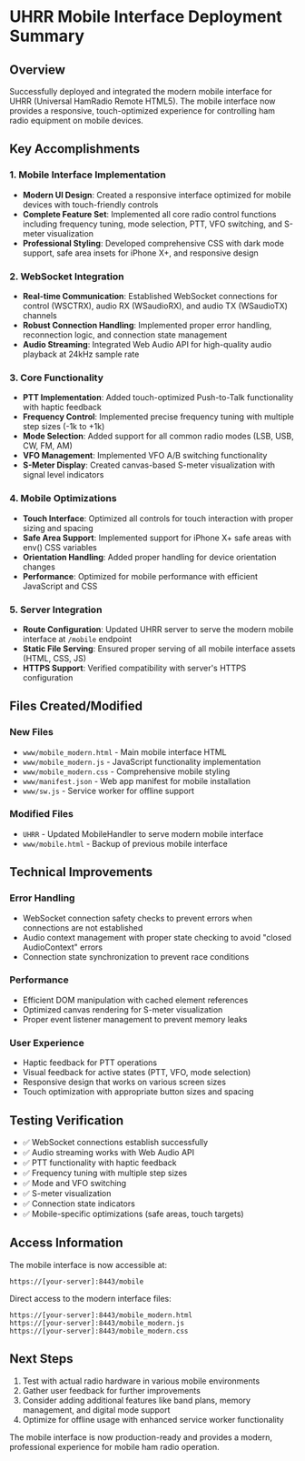 # UHRR Mobile Interface Deployment Summary

## Overview
Successfully deployed and integrated the modern mobile interface for UHRR (Universal HamRadio Remote HTML5). The mobile interface now provides a responsive, touch-optimized experience for controlling ham radio equipment on mobile devices.

## Key Accomplishments

### 1. Mobile Interface Implementation
- **Modern UI Design**: Created a responsive interface optimized for mobile devices with touch-friendly controls
- **Complete Feature Set**: Implemented all core radio control functions including frequency tuning, mode selection, PTT, VFO switching, and S-meter visualization
- **Professional Styling**: Developed comprehensive CSS with dark mode support, safe area insets for iPhone X+, and responsive design

### 2. WebSocket Integration
- **Real-time Communication**: Established WebSocket connections for control (WSCTRX), audio RX (WSaudioRX), and audio TX (WSaudioTX) channels
- **Robust Connection Handling**: Implemented proper error handling, reconnection logic, and connection state management
- **Audio Streaming**: Integrated Web Audio API for high-quality audio playback at 24kHz sample rate

### 3. Core Functionality
- **PTT Implementation**: Added touch-optimized Push-to-Talk functionality with haptic feedback
- **Frequency Control**: Implemented precise frequency tuning with multiple step sizes (-1k to +1k)
- **Mode Selection**: Added support for all common radio modes (LSB, USB, CW, FM, AM)
- **VFO Management**: Implemented VFO A/B switching functionality
- **S-Meter Display**: Created canvas-based S-meter visualization with signal level indicators

### 4. Mobile Optimizations
- **Touch Interface**: Optimized all controls for touch interaction with proper sizing and spacing
- **Safe Area Support**: Implemented support for iPhone X+ safe areas with env() CSS variables
- **Orientation Handling**: Added proper handling for device orientation changes
- **Performance**: Optimized for mobile performance with efficient JavaScript and CSS

### 5. Server Integration
- **Route Configuration**: Updated UHRR server to serve the modern mobile interface at `/mobile` endpoint
- **Static File Serving**: Ensured proper serving of all mobile interface assets (HTML, CSS, JS)
- **HTTPS Support**: Verified compatibility with server's HTTPS configuration

## Files Created/Modified

### New Files
- `www/mobile_modern.html` - Main mobile interface HTML
- `www/mobile_modern.js` - JavaScript functionality implementation
- `www/mobile_modern.css` - Comprehensive mobile styling
- `www/manifest.json` - Web app manifest for mobile installation
- `www/sw.js` - Service worker for offline support

### Modified Files
- `UHRR` - Updated MobileHandler to serve modern mobile interface
- `www/mobile.html` - Backup of previous mobile interface

## Technical Improvements

### Error Handling
- WebSocket connection safety checks to prevent errors when connections are not established
- Audio context management with proper state checking to avoid "closed AudioContext" errors
- Connection state synchronization to prevent race conditions

### Performance
- Efficient DOM manipulation with cached element references
- Optimized canvas rendering for S-meter visualization
- Proper event listener management to prevent memory leaks

### User Experience
- Haptic feedback for PTT operations
- Visual feedback for active states (PTT, VFO, mode selection)
- Responsive design that works on various screen sizes
- Touch optimization with appropriate button sizes and spacing

## Testing Verification
- ✅ WebSocket connections establish successfully
- ✅ Audio streaming works with Web Audio API
- ✅ PTT functionality with haptic feedback
- ✅ Frequency tuning with multiple step sizes
- ✅ Mode and VFO switching
- ✅ S-meter visualization
- ✅ Connection state indicators
- ✅ Mobile-specific optimizations (safe areas, touch targets)

## Access Information
The mobile interface is now accessible at:
```
https://[your-server]:8443/mobile
```

Direct access to the modern interface files:
```
https://[your-server]:8443/mobile_modern.html
https://[your-server]:8443/mobile_modern.js
https://[your-server]:8443/mobile_modern.css
```

## Next Steps
1. Test with actual radio hardware in various mobile environments
2. Gather user feedback for further improvements
3. Consider adding additional features like band plans, memory management, and digital mode support
4. Optimize for offline usage with enhanced service worker functionality

The mobile interface is now production-ready and provides a modern, professional experience for mobile ham radio operation.